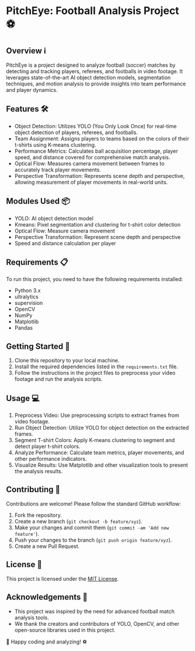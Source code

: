 # PitchEye: Football Analysis Project ⚽

## Overview ℹ️
PitchEye is a project designed to analyze football (soccer) matches by detecting and tracking players, referees, and footballs in video footage. It leverages state-of-the-art AI object detection models, segmentation techniques, and motion analysis to provide insights into team performance and player dynamics.

## Features 🛠️
- Object Detection: Utilizes YOLO (You Only Look Once) for real-time object detection of players, referees, and footballs.
- Team Assignment: Assigns players to teams based on the colors of their t-shirts using K-means clustering.
- Performance Metrics: Calculates ball acquisition percentage, player speed, and distance covered for comprehensive match analysis.
- Optical Flow: Measures camera movement between frames to accurately track player movements.
- Perspective Transformation: Represents scene depth and perspective, allowing measurement of player movements in real-world units.

## Modules Used 📦
- YOLO: AI object detection model
- Kmeans: Pixel segmentation and clustering for t-shirt color detection
- Optical Flow: Measure camera movement
- Perspective Transformation: Represent scene depth and perspective
- Speed and distance calculation per player

## Requirements 📋
To run this project, you need to have the following requirements installed:
- Python 3.x
- ultralytics
- supervision
- OpenCV
- NumPy
- Matplotlib
- Pandas

## Getting Started 🚀
1. Clone this repository to your local machine.
2. Install the required dependencies listed in the `requirements.txt` file.
3. Follow the instructions in the project files to preprocess your video footage and run the analysis scripts.

## Usage 💻
1. Preprocess Video: Use preprocessing scripts to extract frames from video footage.
2. Run Object Detection: Utilize YOLO for object detection on the extracted frames.
3. Segment T-shirt Colors: Apply K-means clustering to segment and detect player t-shirt colors.
4. Analyze Performance: Calculate team metrics, player movements, and other performance indicators.
5. Visualize Results: Use Matplotlib and other visualization tools to present the analysis results.

## Contributing 🤝
Contributions are welcome! Please follow the standard GitHub workflow:
1. Fork the repository.
2. Create a new branch (`git checkout -b feature/xyz`).
3. Make your changes and commit them (`git commit -am 'Add new feature'`).
4. Push your changes to the branch (`git push origin feature/xyz`).
5. Create a new Pull Request.

## License 📝
This project is licensed under the [MIT License](LICENSE).

## Acknowledgements 🙏
- This project was inspired by the need for advanced football match analysis tools.
- We thank the creators and contributors of YOLO, OpenCV, and other open-source libraries used in this project.
  
🚀 Happy coding and analyzing! ⚽

